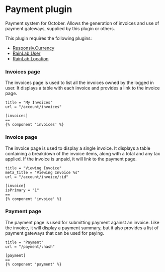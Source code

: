# Payment plugin

Payment system for October. Allows the generation of invoices and use of payment gateways, supplied by this plugin or others.

This plugin requires the following plugins:

- [Responsiv.Currency](http://octobercms.com/plugin/responsiv-currency)
- [RainLab.User](http://octobercms.com/plugin/rainlab-user)
- [RainLab.Location](http://octobercms.com/plugin/rainlab-location)

### Invoices page

The invoices page is used to list all the invoices owned by the logged in user. It displays a table with each invoice and provides a link to the invoice page.

    title = "My Invoices"
    url = "/account/invoices"

    [invoices]
    ==
    {% component 'invoices' %}

### Invoice page

The invoice page is used to display a single invoice. It displays a table containing a breakdown of the invoice items, along with a total and any tax applied. If the invoice is unpaid, it will link to the payment page.

    title = "Viewing Invoice"
    meta_title = "Viewing Invoice %s"
    url = "/account/invoice/:id"

    [invoice]
    isPrimary = "1"
    ==
    {% component 'invoice' %}

### Payment page

The payment page is used for submitting payment against an invoice. Like the invoice, it will display a payment summary, but it also provides a list of payment gateways that can be used for paying.

    title = "Payment"
    url = "/payment/:hash"

    [payment]
    ==
    {% component 'payment' %}